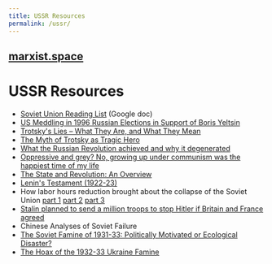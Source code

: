 ```yaml
---
title: USSR Resources
permalink: /ussr/
---
```


## [marxist.space](https://marxist.space)

# USSR Resources

* [Soviet Union Reading List](https://docs.google.com/document/d/1qeYeYeLN7uKxfMdoe7TAmOMD2fmgyZdU_urvW6eAsRg/mobilebasic) (Google doc)
* [US Meddling in 1996 Russian Elections in Support of Boris Yeltsin](http://www.globalresearch.ca/us-meddling-in-1996-russian-elections-in-support-of-boris-yeltsin/5568288)
* [Trotsky's Lies – What They Are, and What They Mean](https://espressostalinist.com/2017/01/27/grover-furr-trotskys-lies-what-they-are-and-what-they-mean/)
* [The Myth of Trotsky as Tragic Hero](https://www.reddit.com/r/communism/comments/2f3m7t/the_myth_of_trotsky_as_tragic_hero/)
* [What the Russian Revolution achieved and why it degenerated](http://www.socialist.net/what-the-russian-revolution-achieved-and-why-it-degenerated.htm)
* [Oppressive and grey? No, growing up under communism was the happiest time of my life](http://www.dailymail.co.uk/news/article-1221064/Oppressive-grey-No-growing-communism-happiest-time-life.html)
* [The State and Revolution: An Overview](https://theimmortalscience.wordpress.com/2017/02/27/the-state-and-revolution-an-overview/)
* [Lenin's Testament (1922-23)](http://www.revolutionarydemocracy.org/rdv7n2/blandlt.htm)
* How labor hours reduction brought about the collapse of the Soviet Union [part 1](https://therealmovement.wordpress.com/2017/11/14/according-to-the-central-intelligence-agency-we-almost-reached-communism-by-1980/) [part 2](https://therealmovement.wordpress.com/2017/11/17/how-the-argument-of-one-economist-helped-kill-the-soviet-union/) [part 3](https://therealmovement.wordpress.com/2017/11/21/how-labor-hours-reduction-brought-about-the-collapse-of-the-soviet-union/)
* [Stalin planned to send a million troops to stop Hitler if Britain and France agreed](https://www.telegraph.co.uk/news/worldnews/europe/russia/3223834/Stalin-planned-to-send-a-million-troops-to-stop-Hitler-if-Britain-and-France-agreed-pact.html)
* Chinese Analyses of Soviet Failure
* [The Soviet Famine of 1931-33: Politically Motivated or Ecological Disaster?](http://www.international.ucla.edu/asia/article/3838)
* [The Hoax of the 1932-33 Ukraine Famine](https://web.archive.org/web/20001003073504/http://www.plp.org/cd_sup/ukfam1.html)
